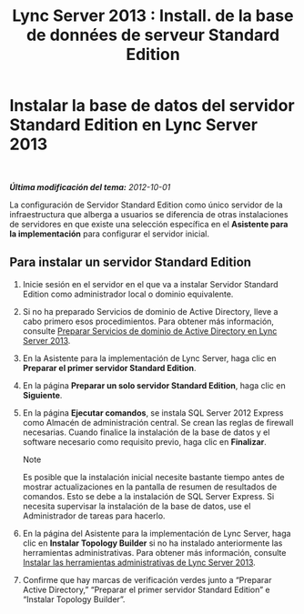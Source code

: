 ﻿---
title: "Lync Server 2013 : Install. de la base de données de serveur Standard Edition"
TOCTitle: Instalar la base de datos del servidor Standard Edition
ms:assetid: 0bd3a804-aad6-48cb-981b-54725af032db
ms:mtpsurl: https://technet.microsoft.com/es-es/library/Gg398167(v=OCS.15)
ms:contentKeyID: 48274404
ms.date: 01/07/2017
mtps_version: v=OCS.15
ms.translationtype: HT
---

# Instalar la base de datos del servidor Standard Edition en Lync Server 2013

 

_**Última modificación del tema:** 2012-10-01_

La configuración de Servidor Standard Edition como único servidor de la infraestructura que alberga a usuarios se diferencia de otras instalaciones de servidores en que existe una selección específica en el **Asistente para la implementación** para configurar el servidor inicial.

## Para instalar un servidor Standard Edition

1.  Inicie sesión en el servidor en el que va a instalar Servidor Standard Edition como administrador local o dominio equivalente.

2.  Si no ha preparado Servicios de dominio de Active Directory, lleve a cabo primero esos procedimientos. Para obtener más información, consulte [Preparar Servicios de dominio de Active Directory en Lync Server 2013](lync-server-2013-preparing-active-directory-domain-services.md).

3.  En la Asistente para la implementación de Lync Server, haga clic en **Preparar el primer servidor Standard Edition**.

4.  En la página **Preparar un solo servidor Standard Edition**, haga clic en **Siguiente**.

5.  En la página **Ejecutar comandos**, se instala SQL Server 2012 Express como Almacén de administración central. Se crean las reglas de firewall necesarias. Cuando finalice la instalación de la base de datos y el software necesario como requisito previo, haga clic en **Finalizar**.
    

    > [!NOTE]
    > Es posible que la instalación inicial necesite bastante tiempo antes de mostrar actualizaciones en la pantalla de resumen de resultados de comandos. Esto se debe a la instalación de SQL Server Express. Si necesita supervisar la instalación de la base de datos, use el Administrador de tareas para hacerlo.



6.  En la página del Asistente para la implementación de Lync Server, haga clic en **Instalar Topology Builder** si no ha instalado anteriormente las herramientas administrativas. Para obtener más información, consulte [Instalar las herramientas administrativas de Lync Server 2013](lync-server-2013-install-lync-server-administrative-tools.md).

7.  Confirme que hay marcas de verificación verdes junto a “Preparar Active Directory,” “Preparar el primer servidor Standard Edition” e “Instalar Topology Builder”.

